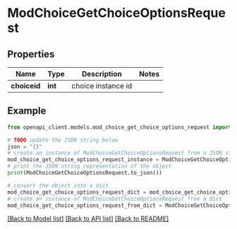 # ModChoiceGetChoiceOptionsRequest


## Properties

Name | Type | Description | Notes
------------ | ------------- | ------------- | -------------
**choiceid** | **int** | choice instance id | 

## Example

```python
from openapi_client.models.mod_choice_get_choice_options_request import ModChoiceGetChoiceOptionsRequest

# TODO update the JSON string below
json = "{}"
# create an instance of ModChoiceGetChoiceOptionsRequest from a JSON string
mod_choice_get_choice_options_request_instance = ModChoiceGetChoiceOptionsRequest.from_json(json)
# print the JSON string representation of the object
print(ModChoiceGetChoiceOptionsRequest.to_json())

# convert the object into a dict
mod_choice_get_choice_options_request_dict = mod_choice_get_choice_options_request_instance.to_dict()
# create an instance of ModChoiceGetChoiceOptionsRequest from a dict
mod_choice_get_choice_options_request_from_dict = ModChoiceGetChoiceOptionsRequest.from_dict(mod_choice_get_choice_options_request_dict)
```
[[Back to Model list]](../README.md#documentation-for-models) [[Back to API list]](../README.md#documentation-for-api-endpoints) [[Back to README]](../README.md)


